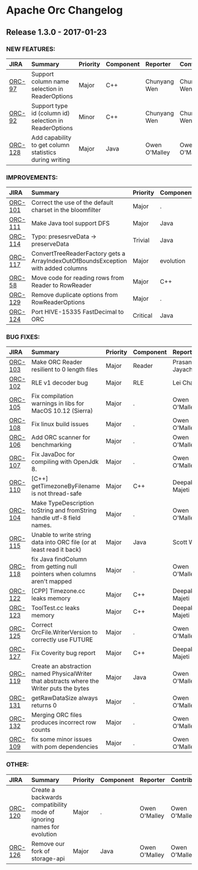 
<!---
# Licensed to the Apache Software Foundation (ASF) under one
# or more contributor license agreements.  See the NOTICE file
# distributed with this work for additional information
# regarding copyright ownership.  The ASF licenses this file
# to you under the Apache License, Version 2.0 (the
# "License"); you may not use this file except in compliance
# with the License.  You may obtain a copy of the License at
#
#     http://www.apache.org/licenses/LICENSE-2.0
#
# Unless required by applicable law or agreed to in writing, software
# distributed under the License is distributed on an "AS IS" BASIS,
# WITHOUT WARRANTIES OR CONDITIONS OF ANY KIND, either express or implied.
# See the License for the specific language governing permissions and
# limitations under the License.
-->
# Apache Orc Changelog

## Release 1.3.0 - 2017-01-23



### NEW FEATURES:

| JIRA | Summary | Priority | Component | Reporter | Contributor |
|:---- |:---- | :--- |:---- |:---- |:---- |
| [ORC-97](https://issues.apache.org/jira/browse/ORC-97) | Support column name selection in ReaderOptions |  Major | C++ | Chunyang Wen | Chunyang Wen |
| [ORC-92](https://issues.apache.org/jira/browse/ORC-92) | Support type id (column id) selection in ReaderOptions |  Minor | C++ | Chunyang Wen | Chunyang Wen |
| [ORC-128](https://issues.apache.org/jira/browse/ORC-128) | Add capability to get column statistics during writing |  Major | Java | Owen O\'Malley | Owen O\'Malley |


### IMPROVEMENTS:

| JIRA | Summary | Priority | Component | Reporter | Contributor |
|:---- |:---- | :--- |:---- |:---- |:---- |
| [ORC-101](https://issues.apache.org/jira/browse/ORC-101) | Correct the use of the default charset in the bloomfilter |  Major | . | Owen O\'Malley | Owen O\'Malley |
| [ORC-111](https://issues.apache.org/jira/browse/ORC-111) | Make Java tool support DFS |  Major | Java | Junegunn Choi | Junegunn Choi |
| [ORC-114](https://issues.apache.org/jira/browse/ORC-114) | Typo: presesrveData → preserveData |  Trivial | Java | Seth Fitzsimmons | Seth Fitzsimmons |
| [ORC-117](https://issues.apache.org/jira/browse/ORC-117) | ConvertTreeReaderFactory gets a ArrayIndexOutOfBoundsException with added columns |  Major | evolution | Owen O\'Malley | Owen O\'Malley |
| [ORC-58](https://issues.apache.org/jira/browse/ORC-58) | Move code for reading rows from Reader to RowReader |  Major | C++ | Deepak Majeti | Deepak Majeti |
| [ORC-129](https://issues.apache.org/jira/browse/ORC-129) | Remove duplicate options from RowReaderOptions |  Major | . | Owen O\'Malley | Owen O\'Malley |
| [ORC-124](https://issues.apache.org/jira/browse/ORC-124) | Port HIVE-15335 FastDecimal to ORC |  Critical | Java | Matt McCline | Owen O\'Malley |


### BUG FIXES:

| JIRA | Summary | Priority | Component | Reporter | Contributor |
|:---- |:---- | :--- |:---- |:---- |:---- |
| [ORC-103](https://issues.apache.org/jira/browse/ORC-103) | Make ORC Reader resilient to 0 length files |  Major | Reader | Prasanth Jayachandran | Prasanth Jayachandran |
| [ORC-102](https://issues.apache.org/jira/browse/ORC-102) | RLE v1 decoder bug |  Major | RLE | Lei Chang | Owen O\'Malley |
| [ORC-105](https://issues.apache.org/jira/browse/ORC-105) | Fix compilation warnings in libs for MacOS 10.12 (Sierra) |  Major | . | Owen O\'Malley | Owen O\'Malley |
| [ORC-108](https://issues.apache.org/jira/browse/ORC-108) | Fix linux build issues |  Major | . | Owen O\'Malley | Owen O\'Malley |
| [ORC-106](https://issues.apache.org/jira/browse/ORC-106) | Add ORC scanner for benchmarking |  Major | . | Owen O\'Malley | Owen O\'Malley |
| [ORC-107](https://issues.apache.org/jira/browse/ORC-107) | Fix JavaDoc for compiling with OpenJdk 8. |  Major | . | Owen O\'Malley | Owen O\'Malley |
| [ORC-110](https://issues.apache.org/jira/browse/ORC-110) | [C++] getTimezoneByFilename is not thread-safe |  Major | C++ | Deepak Majeti | Deepak Majeti |
| [ORC-104](https://issues.apache.org/jira/browse/ORC-104) | Make TypeDescription toString and fromString handle utf-8 field names. |  Major | . | Owen O\'Malley | Owen O\'Malley |
| [ORC-115](https://issues.apache.org/jira/browse/ORC-115) | Unable to write string data into ORC file (or at least read it back) |  Major | Java | Scott Wells | Owen O\'Malley |
| [ORC-118](https://issues.apache.org/jira/browse/ORC-118) | fix Java findColumn from getting null pointers when columns aren\'t mapped |  Major | . | Owen O\'Malley | Owen O\'Malley |
| [ORC-122](https://issues.apache.org/jira/browse/ORC-122) | [CPP] Timezone.cc leaks memory |  Major | C++ | Deepak Majeti | Deepak Majeti |
| [ORC-123](https://issues.apache.org/jira/browse/ORC-123) | ToolTest.cc leaks memory |  Major | C++ | Deepak Majeti | Deepak Majeti |
| [ORC-125](https://issues.apache.org/jira/browse/ORC-125) | Correct OrcFile.WriterVersion to correctly use FUTURE |  Major | . | Owen O\'Malley | Owen O\'Malley |
| [ORC-127](https://issues.apache.org/jira/browse/ORC-127) | Fix Coverity bug report |  Major | C++ | Deepak Majeti | Deepak Majeti |
| [ORC-119](https://issues.apache.org/jira/browse/ORC-119) | Create an abstraction named PhysicalWriter that abstracts where the Writer puts the bytes |  Major | Java | Owen O\'Malley | Owen O\'Malley |
| [ORC-131](https://issues.apache.org/jira/browse/ORC-131) | getRawDataSize always returns 0 |  Major | . | Owen O\'Malley | Owen O\'Malley |
| [ORC-132](https://issues.apache.org/jira/browse/ORC-132) | Merging ORC files produces incorrect row counts |  Major | . | Owen O\'Malley | Owen O\'Malley |
| [ORC-109](https://issues.apache.org/jira/browse/ORC-109) | fix some minor issues with pom dependencies |  Major | . | Owen O\'Malley | Tarun Kumar |


### OTHER:

| JIRA | Summary | Priority | Component | Reporter | Contributor |
|:---- |:---- | :--- |:---- |:---- |:---- |
| [ORC-120](https://issues.apache.org/jira/browse/ORC-120) | Create a backwards compatibility mode of ignoring names for evolution |  Major | . | Owen O\'Malley | Owen O\'Malley |
| [ORC-126](https://issues.apache.org/jira/browse/ORC-126) | Remove our fork of storage-api |  Major | Java | Owen O\'Malley | Owen O\'Malley |


